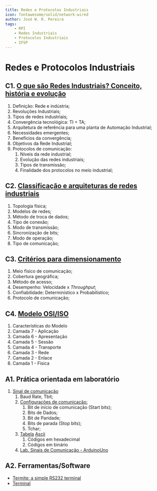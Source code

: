 ```yaml
---
title: Redes e Protocolos Industriais
icon: fontawesome/solid/network-wired
author: José W. R. Pereira
tags: 
    - RPI
    - Redes Industriais
    - Protocolos Industriais
    - IFSP
---
```



# Redes e Protocolos Industriais


## C1. [O que são Redes Industriais? Conceito, história e evolução](slides/aula01-definicao_de_redes_industriais.pdf)

1. Definição: Rede e indústria;
2. Revoluções Industriais;
3. Tipos de redes industriais;
4. Convergência tecnológica: TI + TA;
5. Arquitetura de referência para uma planta de Automação Industrial;
6. Necessidades emergentes;
7. Benefícios da convergência;
8. Objetivos da Rede Industrial;
9. Protocolos de comunicação:
	1. Níveis da rede industrial;
	2. Evolução das redes industriais;
	3. Tipos de transmissão;
	4. Finalidade dos protocolos no meio industrial;



## C2. [Classificação e arquiteturas de redes industriais](slides/aula02-classificacao_das_redes.pdf)

1. Topologia física;
2. Modelos de redes;
3. Método de troca de dados;
4. Tipo de conexão;
5. Modo de transmissão;
6. Sincronização de bits;
7. Modo de operação;
8. Tipo de comunicação;

## C3. [Critérios para dimensionamento](slides/aula03-criterios_para_dimensionamento.pdf)

1. Meio físico de comunicação;
2. Cobertura geográfica;
3. Método de acesso;
4. Desempenho: Velocidade x *Throughput*;
5. Confiabilidade: Determinístico x Probabilístico;
6. Protocolo de comunicação;

## C4. [Modelo OSI/ISO](slides/Aula04-Modelo_OSI.pdf)

1. Características do Modelo
2. Camada 7 - Aplicação
3. Camada 6 - Apresentação
4. Camada 5 - Sessão
5. Camada 4 - Transporte
6. Camada 3 - Rede 
7. Camada 2 - Enlace
8. Camada 1 - Física



## A1. Prática orientada em laboratório
1. [Sinal de comunicação](https://solace.com/wp-content/uploads/2021/02/baud-rate-4.png)
	1. Baud Rate, Tbit; 
	2. [Configurações de comunicação:](https://www.picotech.com/images/uploads/software/RS-232_diagram_1.jpg)
		1. Bit de início de comunicação (Start bits);
		2. Bits de Dados;
		3. Bit de Paridade;
		4. Bits de parada (Stop bits);
		5. Tchar;
	3. [Tabela](https://repositorio.ufu.br/bitstream/123456789/14443/4/SFOLima4DISSPRT.pdf) [Ascii](https://www.ime.usp.br/~pf/algoritmos/apend/ascii.html)
		1. Códigos em hexadecimal
		2. Códigos em binário
	4. [Lab. Sinais de Comunicação - ArduinoUno](slides/cofre.zip)
	



## A2. Ferramentas/Software

* [Termite: a simple RS232 terminal](https://www.compuphase.com/software_termite.htm)
* [Terminal](https://sites.google.com/site/terminalbpp/)



